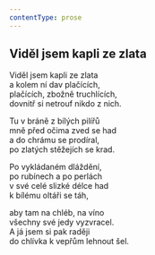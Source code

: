 ```yaml
---
contentType: prose
---
```


## Viděl jsem kapli ze zlata

Viděl jsem kapli ze zlata  
a kolem ní dav plačících,  
plačících, zbožně truchlících,  
dovnitř si netrouf nikdo z nich.

Tu v bráně z bílých pilířů  
mně před očima zved se had  
a do chrámu se prodíral,  
po zlatých stěžejích se krad.

Po vykládaném dláždění,  
po rubínech a po perlách  
v své celé slizké délce had  
k bílému oltáři se táh,

aby tam na chléb, na víno  
všechny své jedy vyzvracel.  
A já jsem si pak raději  
do chlívka k vepřům lehnout šel.
